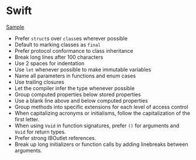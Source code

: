 Swift
=====

[Sample](sample.swift)

* Prefer `struct`s over `class`es wherever possible
* Default to marking classes as `final`
* Prefer protocol conformance to class inheritance
* Break long lines after 100 characters
* Use 2 spaces for indentation
* Use `let` whenever possible to make immutable variables
* Name all parameters in functions and enum cases
* Use trailing closures
* Let the compiler infer the type whenever possible
* Group computed properties below stored properties
* Use a blank line above and below computed properties
* Group methods into specific extensions for each level of access control
* When capitalizing acronyms or initialisms, follow the capitalization of the
  first letter.
* When using `Void` in function signatures, prefer `()` for arguments and
  `Void` for return types.
* Prefer strong IBOutlet references.
* Break up long initializers or function calls by adding linebreaks between
  arguments.
